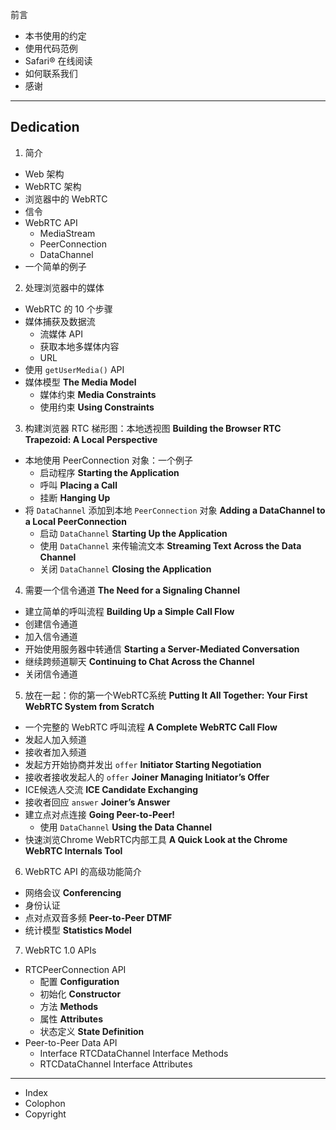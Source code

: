 前言
  - 本书使用的约定
  - 使用代码范例
  - Safari® 在线阅读
  - 如何联系我们
  - 感谢

---
Dedication
---

1. 简介
  - Web 架构
  - WebRTC 架构
  - 浏览器中的 WebRTC
  - 信令
  - WebRTC API
    - MediaStream
    - PeerConnection
    - DataChannel
  - 一个简单的例子
2. 处理浏览器中的媒体
  - WebRTC 的 10 个步骤
  - 媒体捕获及数据流
    - 流媒体 API
    - 获取本地多媒体内容
    - URL
  - 使用 `getUserMedia()` API
  - 媒体模型 **The Media Model**
    - 媒体约束 **Media Constraints**
    - 使用约束 **Using Constraints**
3. 构建浏览器 RTC 梯形图：本地透视图 **Building the Browser RTC Trapezoid: A Local Perspective**
  - 本地使用 PeerConnection 对象：一个例子
    - 启动程序 **Starting the Application**
    - 呼叫 **Placing a Call**
    - 挂断 **Hanging Up**
  - 将 `DataChannel` 添加到本地 `PeerConnection` 对象 **Adding a DataChannel to a Local PeerConnection**
    - 启动 `DataChannel` **Starting Up the Application**
    - 使用 `DataChannel` 来传输流文本 **Streaming Text Across the Data Channel**
    - 关闭 `DataChannel` **Closing the Application**
4. 需要一个信令通道 **The Need for a Signaling Channel**
  - 建立简单的呼叫流程 **Building Up a Simple Call Flow**
  - 创建信令通道
  - 加入信令通道
  - 开始使用服务器中转通信 **Starting a Server-Mediated Conversation**
  - 继续跨频道聊天 **Continuing to Chat Across the Channel**
  - 关闭信令通道
5. 放在一起：你的第一个WebRTC系统 **Putting It All Together: Your First WebRTC System from Scratch**
  - 一个完整的 WebRTC 呼叫流程 **A Complete WebRTC Call Flow**
  - 发起人加入频道
  - 接收者加入频道
  - 发起方开始协商并发出 `offer` **Initiator Starting Negotiation**
  - 接收者接收发起人的 `offer` **Joiner Managing Initiator’s Offer**
  - ICE候选人交流 **ICE Candidate Exchanging**
  - 接收者回应 `answer` **Joiner’s Answer**
  - 建立点对点连接 **Going Peer-to-Peer!**
    - 使用 `DataChannel`  **Using the Data Channel**
  - 快速浏览Chrome WebRTC内部工具 **A Quick Look at the Chrome WebRTC Internals Tool**
6. WebRTC API 的高级功能简介
  - 网络会议 **Conferencing**
  - 身份认证
  - 点对点双音多频 **Peer-to-Peer DTMF**
  - 统计模型 **Statistics Model**
7. WebRTC 1.0 APIs
  - RTCPeerConnection API
    - 配置 **Configuration**
    - 初始化 **Constructor**
    - 方法 **Methods**
    - 属性 **Attributes**
    - 状态定义 **State Definition**
  - Peer-to-Peer Data API
    - Interface RTCDataChannel Interface Methods
    - RTCDataChannel Interface Attributes
---
- Index
- Colophon
- Copyright


